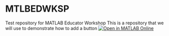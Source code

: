 # MTLBEDWKSP
Test repository for MATLAB Educator Workshop
This is a repository that we will use to demonstrate how to add a button 
[![Open in MATLAB Online](https://www.mathworks.com/images/responsive/global/open-in-matlab-online.svg)](https://matlab.mathworks.com/open/github/v1?repo=atarchin/MTLBEDWKSP)
